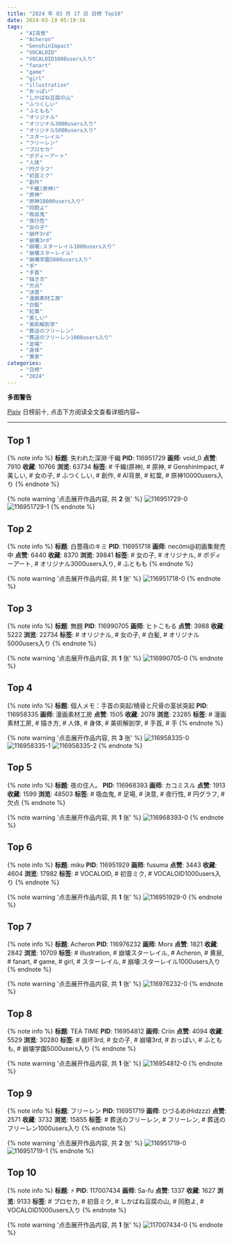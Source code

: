 ```yaml
---
title: "2024 年 03 月 17 日 日榜 Top10"
date: 2024-03-19 05:19:34
tags:
    - "AI背景"
    - "Acheron"
    - "GenshinImpact"
    - "VOCALOID"
    - "VOCALOID1000users入り"
    - "fanart"
    - "game"
    - "girl"
    - "illustration"
    - "おっぱい"
    - "しかばね豆腐の山"
    - "ふつくしい"
    - "ふともも"
    - "オリジナル"
    - "オリジナル3000users入り"
    - "オリジナル5000users入り"
    - "スターレイル"
    - "フリーレン"
    - "プロセカ"
    - "ボディーアート"
    - "人体"
    - "円グラフ"
    - "初音ミク"
    - "創作"
    - "千織(原神)"
    - "原神"
    - "原神10000users入り"
    - "同胞よ"
    - "吸血鬼"
    - "夜行性"
    - "女の子"
    - "崩坏3rd"
    - "崩壊3rd"
    - "崩壊:スターレイル1000users入り"
    - "崩壊スターレイル"
    - "崩壊学園5000users入り"
    - "手"
    - "手首"
    - "描き方"
    - "欠点"
    - "決意"
    - "漫画素材工房"
    - "白髪"
    - "紅葉"
    - "美しい"
    - "美術解剖学"
    - "葬送のフリーレン"
    - "葬送のフリーレン1000users入り"
    - "足場"
    - "身体"
    - "黄泉"
categories:
    - "日榜"
    - "2024"
---
```


<i class="fa fa-triangle-exclamation"></i>**多图警告**<i class="fa fa-triangle-exclamation"></i>

[Pixiv](https://www.pixiv.net/) 日榜前十, 点击下方阅读全文查看详细内容~

<!-- more -->

---

## Top 1

{% note info %}
**标题**: 失われた深淵·千織
**PID**: 116951729 **画师**: void_0
**点赞**: 7910 **收藏**: 10766 **浏览**: 63734
**标签**: # 千織(原神), # 原神, # GenshinImpact, # 美しい, # 女の子, # ふつくしい, # 創作, # AI背景, # 紅葉, # 原神10000users入り
{% endnote %}

{% note warning '点击展开作品内容, 共 **2** 张' %}
![116951729-0](https://i.pixiv.re/img-original/img/2024/03/16/00/00/33/116951729_p0.jpg)
![116951729-1](https://i.pixiv.re/img-original/img/2024/03/16/00/00/33/116951729_p1.jpg)
{% endnote %}

## Top 2

{% note info %}
**标题**: 白薔薇のキミ
**PID**: 116951718 **画师**: necömi@初画集発売中
**点赞**: 6440 **收藏**: 8370 **浏览**: 39841
**标签**: # 女の子, # オリジナル, # ボディーアート, # オリジナル3000users入り, # ふともも
{% endnote %}

{% note warning '点击展开作品内容, 共 **1** 张' %}
![116951718-0](https://i.pixiv.re/img-original/img/2024/03/16/00/00/30/116951718_p0.png)
{% endnote %}

## Top 3

{% note info %}
**标题**: 無題
**PID**: 116990705 **画师**: ヒトこもる
**点赞**: 3988 **收藏**: 5222 **浏览**: 22734
**标签**: # オリジナル, # 女の子, # 白髪, # オリジナル5000users入り
{% endnote %}

{% note warning '点击展开作品内容, 共 **1** 张' %}
![116990705-0](https://i.pixiv.re/img-original/img/2024/03/17/07/03/34/116990705_p0.png)
{% endnote %}

## Top 4

{% note info %}
**标题**: 個人メモ：手首の突起/橈骨と尺骨の茎状突起
**PID**: 116958335 **画师**: 漫画素材工房
**点赞**: 1505 **收藏**: 2078 **浏览**: 23285
**标签**: # 漫画素材工房, # 描き方, # 人体, # 身体, # 美術解剖学, # 手首, # 手
{% endnote %}

{% note warning '点击展开作品内容, 共 **3** 张' %}
![116958335-0](https://i.pixiv.re/img-original/img/2024/03/16/06/00/08/116958335_p0.jpg)
![116958335-1](https://i.pixiv.re/img-original/img/2024/03/16/06/00/08/116958335_p1.jpg)
![116958335-2](https://i.pixiv.re/img-original/img/2024/03/16/06/00/08/116958335_p2.jpg)
{% endnote %}

## Top 5

{% note info %}
**标题**: 夜の住人。
**PID**: 116968393 **画师**: カコミスル
**点赞**: 1913 **收藏**: 1599 **浏览**: 48503
**标签**: # 吸血鬼, # 足場, # 決意, # 夜行性, # 円グラフ, # 欠点
{% endnote %}

{% note warning '点击展开作品内容, 共 **1** 张' %}
![116968393-0](https://i.pixiv.re/img-original/img/2024/03/16/15/41/23/116968393_p0.jpg)
{% endnote %}

## Top 6

{% note info %}
**标题**: miku
**PID**: 116951929 **画师**: fusuma
**点赞**: 3443 **收藏**: 4604 **浏览**: 17982
**标签**: # VOCALOID, # 初音ミク, # VOCALOID1000users入り
{% endnote %}

{% note warning '点击展开作品内容, 共 **1** 张' %}
![116951929-0](https://i.pixiv.re/img-original/img/2024/03/16/00/02/06/116951929_p0.jpg)
{% endnote %}

## Top 7

{% note info %}
**标题**: Acheron
**PID**: 116976232 **画师**: Mors
**点赞**: 1821 **收藏**: 2842 **浏览**: 10709
**标签**: # illustration, # 崩壊スターレイル, # Acheron, # 黄泉, # fanart, # game, # girl, # スターレイル, # 崩壊:スターレイル1000users入り
{% endnote %}

{% note warning '点击展开作品内容, 共 **1** 张' %}
![116976232-0](https://i.pixiv.re/img-original/img/2024/03/16/20/37/54/116976232_p0.png)
{% endnote %}

## Top 8

{% note info %}
**标题**: TEA TIME
**PID**: 116954812 **画师**: Criin
**点赞**: 4094 **收藏**: 5529 **浏览**: 30280
**标签**: # 崩坏3rd, # 女の子, # 崩壊3rd, # おっぱい, # ふともも, # 崩壊学園5000users入り
{% endnote %}

{% note warning '点击展开作品内容, 共 **1** 张' %}
![116954812-0](https://i.pixiv.re/img-original/img/2024/03/16/01/33/53/116954812_p0.jpg)
{% endnote %}

## Top 9

{% note info %}
**标题**: フリーレン
**PID**: 116951719 **画师**: ひづるめ(Hidzzz)
**点赞**: 2571 **收藏**: 3732 **浏览**: 15855
**标签**: # 葬送のフリーレン, # フリーレン, # 葬送のフリーレン1000users入り
{% endnote %}

{% note warning '点击展开作品内容, 共 **2** 张' %}
![116951719-0](https://i.pixiv.re/img-original/img/2024/03/16/00/00/31/116951719_p0.jpg)
![116951719-1](https://i.pixiv.re/img-original/img/2024/03/16/00/00/31/116951719_p1.jpg)
{% endnote %}

## Top 10

{% note info %}
**标题**: ⚡
**PID**: 117007434 **画师**: Sa-fu
**点赞**: 1337 **收藏**: 1627 **浏览**: 9133
**标签**: # プロセカ, # 初音ミク, # しかばね豆腐の山, # 同胞よ, # VOCALOID1000users入り
{% endnote %}

{% note warning '点击展开作品内容, 共 **1** 张' %}
![117007434-0](https://i.pixiv.re/img-original/img/2024/03/17/19/44/49/117007434_p0.jpg)
{% endnote %}
